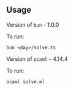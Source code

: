 ## Usage

Version of `bun` - 1.0.0

To run:

```shell
bun <day>/solve.ts
```

Version of `ocaml` - 4.14.4

To run:

```shell
ocaml solve.ml
```
